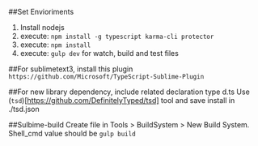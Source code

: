 
##Set Envioriments
 1. Install nodejs
 2. execute: `npm install -g typescript karma-cli protector`
 3. execute: `npm install`
 4. execute: `gulp dev` for watch, build and test files

##For sublimetext3, install this plugin
`https://github.com/Microsoft/TypeScript-Sublime-Plugin`

##For new library dependency, include related declaration type d.ts
Use (`tsd`)[https://github.com/DefinitelyTyped/tsd] tool and save install in ./tsd.json 

##Sulbime-build
Create file in Tools > BuildSystem > New Build System. Shell_cmd value should be `gulp build`